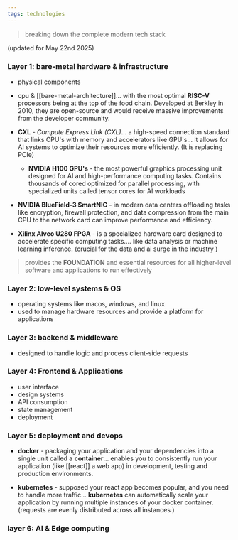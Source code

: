 ```yaml
---
tags: technologies
---
```


> breaking down the complete modern tech stack

(updated for May 22nd 2025)

### Layer 1: bare-metal hardware & infrastructure
- physical components

- cpu & [[bare-metal-architecture]]... with the most optimal **RISC-V** processors being at the top of the food chain. Developed at Berkley in 2010, they are open-source and would receive massive improvements from the developer community.

- **CXL** - *Compute Express Link (CXL)*... a high-speed connection standard that links CPU's with memory and accelerators like GPU's... it allows for AI systems to optimize their resources more efficiently. (It is replacing PCIe) 
  
  - **NVIDIA H100 GPU's** - the most powerful graphics processing unit designed for AI and high-performance computing tasks. Contains thousands of cored optimized for parallel processing, with specialized units called tensor cores for AI workloads

- **NVIDIA BlueField-3 SmartNIC** - in modern data centers offloading tasks like encryption, firewall protection, and data compression from the main CPU to the network card can improve performance and efficiency. 

- **Xilinx Alveo U280 FPGA** - is a specialized hardware card designed to accelerate specific computing tasks.... like data analysis or machine learning inference. (crucial for the data and ai surge in the industry )

> provides the **FOUNDATION** and essential resources for all higher-level software and applications to run effectively 

### Layer 2: low-level systems & OS
- operating systems like macos, windows, and linux
- used to manage hardware resources and provide a platform for applications
### Layer 3: backend & middleware
- designed to handle logic and process client-side requests

### Layer 4: Frontend & Applications
- user interface
- design systems
- API consumption
- state management
- deployment 

### Layer 5: deployment and devops
- **docker** - packaging your application and your dependencies into a single unit called a **container**... enables you to consistently run your application (like [[react]] a web app) in development, testing and production environments.

- **kubernetes** - supposed your react app becomes popular, and you need to handle more traffic... **kubernetes** can automatically scale your application by running multiple instances of your docker container. (requests are evenly distributed across all instances )
### layer 6: AI & Edge computing

